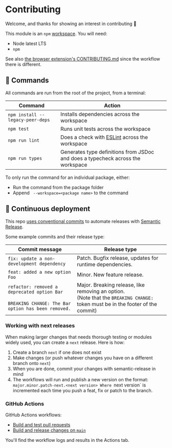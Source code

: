 # Contributing

Welcome, and thanks for showing an interest in contributing 💜

This module is an `npm` [workspace]. You will need:

- Node latest LTS
- `npm`

See also [the browser extension's CONTRIBUTING.md](packages/client/CONTRIBUTING.md) since the workflow there is different.

## 🧞 Commands

All commands are run from the root of the project, from a terminal:

| Command                          | Action                                                                          |
| -------------------------------- | ------------------------------------------------------------------------------- |
| `npm install --legacy-peer-deps` | Installs dependencies across the workspace                                      |
| `npm test`                       | Runs unit tests across the workspace                                            |
| `npm run lint`                   | Does a check with [ESLint](./.eslintrc) across the workspace                    |
| `npm run types`                  | Generates type definitions from JSDoc and does a typecheck across the workspace |

To only run the command for an individual package, either:

- Run the command from the package folder
- Append ` --workspace=<package name>` to the command

## 🚚 Continuous deployment

This repo [uses conventional commits](https://www.conventionalcommits.org/en/v1.0.0/#summary) to automate releases with [Semantic Release][semantic-release].

Some example commits and their release type:

| Commit message                                                                                         | Release type                                                                                                                          |
| ------------------------------------------------------------------------------------------------------ | ------------------------------------------------------------------------------------------------------------------------------------- |
| `fix: update a non-development dependency`                                                             | Patch. Bugfix release, updates for runtime dependencies.                                                                              |
| `feat: added a new option Foo`                                                                         | Minor. New feature release.                                                                                                           |
| `refactor: removed a deprecated option Bar`<br><br>`BREAKING CHANGE: The Bar option has been removed.` | Major. Breaking release, like removing an option.<br /> (Note that the `BREAKING CHANGE: ` token must be in the footer of the commit) |

[workspace]: https://docs.npmjs.com/cli/using-npm/workspaces
[semantic-release]: https://semantic-release.gitbook.io/semantic-release/

### Working with next releases

When making larger changes that needs thorough testing or modules widely used, you can create a `next` release. Here is how:

1. Create a branch `next` if one does not exist
2. Make changes (or push whatever changes you have on a different branch onto `next`)
3. When you are done, commit your changes with semantic-release in mind
4. The workflows will run and publish a new version on the format: `major.minor.patch-next.<next version>
Where `next version` is incremented each time you push a feat, fix or patch to the branch.

### GitHub Actions

GitHub Actions workflows:

- [Build and test pull requests](./.github/workflows/test.yml)
- [Build and release changes on `main`](./.github/workflows/release.yml)

You'll find the workflow logs and results in the Actions tab.
